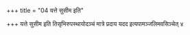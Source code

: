 +++
title = "04 यत्ते सुसीम इति"

+++
यत्ते सुसीम इति तिसृभिरुपस्थायोदञ्चं मात्रे प्रदाय यदद इत्यपामञ्जलिमवसिञ्चेत् ४